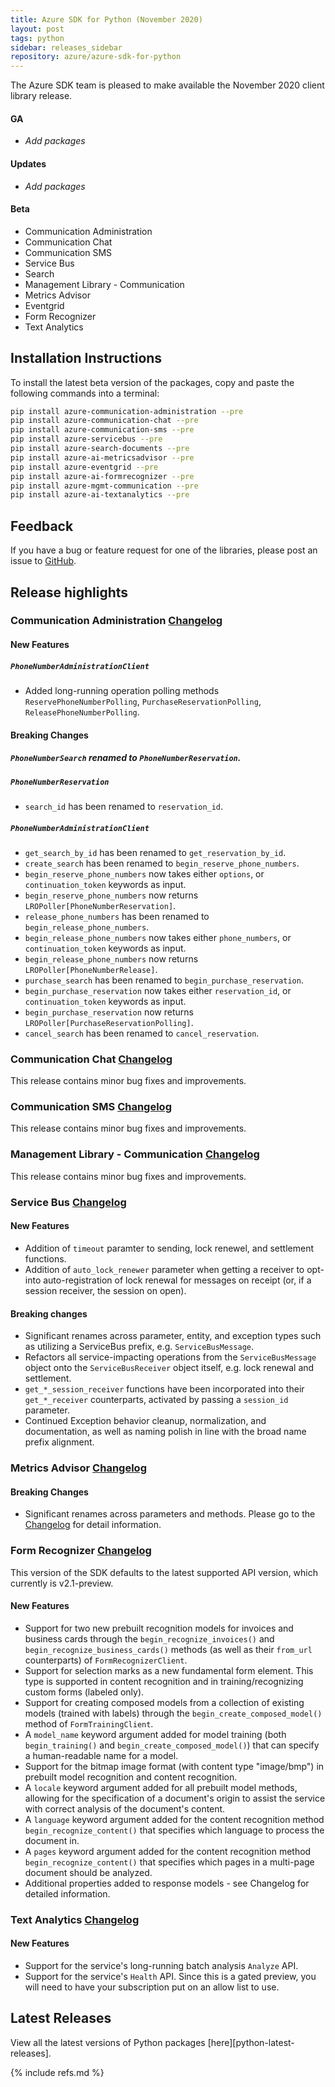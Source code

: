 ```yaml
---
title: Azure SDK for Python (November 2020)
layout: post
tags: python
sidebar: releases_sidebar
repository: azure/azure-sdk-for-python
---
```


The Azure SDK team is pleased to make available the November 2020 client library release.

#### GA

- _Add packages_

#### Updates

- _Add packages_

#### Beta

- Communication Administration
- Communication Chat
- Communication SMS
- Service Bus
- Search
- Management Library - Communication
- Metrics Advisor
- Eventgrid
- Form Recognizer
- Text Analytics

## Installation Instructions

To install the latest beta version of the packages, copy and paste the following commands into a terminal:

```bash
pip install azure-communication-administration --pre
pip install azure-communication-chat --pre
pip install azure-communication-sms --pre
pip install azure-servicebus --pre
pip install azure-search-documents --pre
pip install azure-ai-metricsadvisor --pre
pip install azure-eventgrid --pre
pip install azure-ai-formrecognizer --pre
pip install azure-mgmt-communication --pre
pip install azure-ai-textanalytics --pre
```

## Feedback

If you have a bug or feature request for one of the libraries, please post an issue to [GitHub](https://github.com/azure/azure-sdk-for-python/issues).

## Release highlights

### Communication Administration [Changelog](https://github.com/Azure/azure-sdk-for-python/blob/master/sdk/communication/azure-communication-administration/CHANGELOG.md#100b3-2020-11-16)

#### New Features

##### `PhoneNumberAdministrationClient`

- Added long-running operation polling methods `ReservePhoneNumberPolling`, `PurchaseReservationPolling`, `ReleasePhoneNumberPolling`.

#### Breaking Changes

##### `PhoneNumberSearch` renamed to `PhoneNumberReservation`.

##### `PhoneNumberReservation`

- `search_id` has been renamed to `reservation_id`.

##### `PhoneNumberAdministrationClient`

- `get_search_by_id` has been renamed to `get_reservation_by_id`.
- `create_search` has been renamed to `begin_reserve_phone_numbers`.
- `begin_reserve_phone_numbers` now takes either `options`, or `continuation_token` keywords as input.
- `begin_reserve_phone_numbers` now returns `LROPoller[PhoneNumberReservation]`.
- `release_phone_numbers` has been renamed to `begin_release_phone_numbers`.
- `begin_release_phone_numbers` now takes either `phone_numbers`, or `continuation_token` keywords as input.
- `begin_release_phone_numbers` now returns `LROPoller[PhoneNumberRelease]`.
- `purchase_search` has been renamed to `begin_purchase_reservation`.
- `begin_purchase_reservation` now takes either `reservation_id`, or `continuation_token` keywords as input.
- `begin_purchase_reservation` now returns `LROPoller[PurchaseReservationPolling]`.
- `cancel_search` has been renamed to `cancel_reservation`.

### Communication Chat [Changelog](https://github.com/Azure/azure-sdk-for-python/blob/master/sdk/communication/azure-communication-chat/CHANGELOG.md#100b3-2020-11-16)

This release contains minor bug fixes and improvements.

### Communication SMS [Changelog](https://github.com/Azure/azure-sdk-for-python/blob/master/sdk/communication/azure-communication-sms/CHANGELOG.md#100b4-2020-11-16)

This release contains minor bug fixes and improvements.

### Management Library - Communication [Changelog](https://github.com/Azure/azure-sdk-for-python/blob/master/sdk/communication/azure-mgmt-communication/CHANGELOG.md#100b4-2020-11-16)

This release contains minor bug fixes and improvements.

### Service Bus [Changelog](https://github.com/Azure/azure-sdk-for-python/blob/master/sdk/servicebus/azure-servicebus/CHANGELOG.md)

#### New Features

* Addition of `timeout` paramter to sending, lock renewel, and settlement functions.
* Addition of `auto_lock_renewer` parameter when getting a receiver to opt-into auto-registration of lock renewal for messages on receipt (or, if a session receiver, the session on open).

#### Breaking changes

* Significant renames across parameter, entity, and exception types such as utilizing a ServiceBus prefix, e.g. `ServiceBusMessage`.
* Refactors all service-impacting operations from the `ServiceBusMessage` object onto the `ServiceBusReceiver` object itself, e.g. lock renewal and settlement.
* `get_*_session_receiver` functions have been incorporated into their `get_*_receiver` counterparts, activated by passing a `session_id` parameter.
* Continued Exception behavior cleanup, normalization, and documentation, as well as naming polish in line with the broad name prefix alignment.

### Metrics Advisor [Changelog](https://github.com/Azure/azure-sdk-for-python/blob/master/sdk/metricsadvisor/azure-ai-metricsadvisor/CHANGELOG.md)

#### Breaking Changes

- Significant renames across parameters and methods. Please go to the [Changelog](https://github.com/Azure/azure-sdk-for-python/blob/master/sdk/metricsadvisor/azure-ai-metricsadvisor/CHANGELOG.md) for detail information.

### Form Recognizer [Changelog](https://github.com/Azure/azure-sdk-for-python/blob/master/sdk/formrecognizer/azure-ai-formrecognizer/CHANGELOG.md)

This version of the SDK defaults to the latest supported API version, which currently is v2.1-preview.

#### New Features

- Support for two new prebuilt recognition models for invoices and business cards through the
`begin_recognize_invoices()` and  `begin_recognize_business_cards()` methods (as well as their `from_url` counterparts)
of `FormRecognizerClient`.
- Support for selection marks as a new fundamental form element. This type is supported in content recognition and in
training/recognizing custom forms (labeled only).
- Support for creating composed models from a collection of existing models (trained with labels) through the
`begin_create_composed_model()` method of `FormTrainingClient`.
- A `model_name` keyword argument added for model training (both `begin_training()` and `begin_create_composed_model()`) that
can specify a human-readable name for a model.
- Support for the bitmap image format (with content type "image/bmp") in prebuilt model recognition and content recognition.
- A `locale` keyword argument added for all prebuilt model methods, allowing for the specification of a document's origin to assist the
service with correct analysis of the document's content.
- A `language` keyword argument added for the content recognition method `begin_recognize_content()` that specifies which
language to process the document in.
- A `pages` keyword argument added for the content recognition method `begin_recognize_content()` that specifies which pages
in a multi-page document should be analyzed.
- Additional properties added to response models - see Changelog for detailed information.

### Text Analytics [Changelog](https://github.com/Azure/azure-sdk-for-python/blob/master/sdk/textanalytics/azure-ai-textanalytics/CHANGELOG.md#510b3-2020-11-19)

#### New Features
- Support for the service's long-running batch analysis `Analyze` API.
- Support for the service's `Health` API. Since this is a gated preview, you will need to have your subscription put on an allow list to use.

## Latest Releases

View all the latest versions of Python packages [here][python-latest-releases].

{% include refs.md %}
